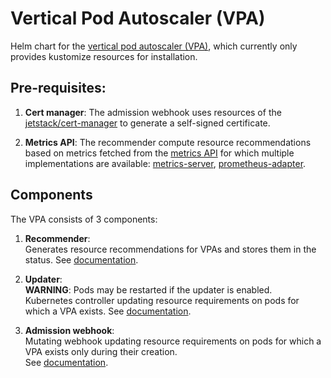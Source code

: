 # Vertical Pod Autoscaler (VPA)

Helm chart for the [vertical pod autoscaler (VPA)](https://github.com/kubernetes/autoscaler/tree/master/vertical-pod-autoscaler),
which currently only provides kustomize resources for installation.

## Pre-requisites:

1) **Cert manager**: The admission webhook uses resources of the [jetstack/cert-manager](https://github.com/jetstack/cert-manager) to generate a self-signed certificate.

   
2) **Metrics API**: The recommender compute resource recommendations based on metrics fetched from the [metrics API](https://github.com/kubernetes/metrics) for which 
multiple implementations are available: [metrics-server](https://github.com/kubernetes-sigs/metrics-server), [prometheus-adapter](https://github.com/kubernetes-sigs/prometheus-adapter).

## Components

The VPA consists of 3 components:
1) **Recommender**:  
   Generates resource recommendations for VPAs and stores them in the status.
   See [documentation](https://github.com/kubernetes/autoscaler/blob/d872ec3db85de83acce44a8cde503dcb59014e54/vertical-pod-autoscaler/pkg/recommender/README.md).
   

2) **Updater**:  
   **WARNING**: Pods may be restarted if the updater is enabled.  
   Kubernetes controller updating resource requirements on pods for which a VPA exists. 
   See [documentation](https://github.com/kubernetes/autoscaler/blob/d872ec3db85de83acce44a8cde503dcb59014e54/vertical-pod-autoscaler/pkg/updater/README.md).
   

3) **Admission webhook**:   
   Mutating webhook updating resource requirements on pods for which a VPA exists only during their creation.  
   See [documentation](https://github.com/kubernetes/autoscaler/blob/d872ec3db85de83acce44a8cde503dcb59014e54/vertical-pod-autoscaler/pkg/admission-controller/README.md).
